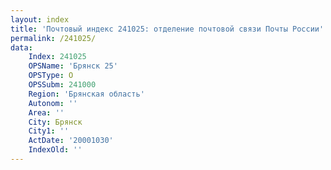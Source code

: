 ```yaml
---
layout: index
title: 'Почтовый индекс 241025: отделение почтовой связи Почты России'
permalink: /241025/
data:
    Index: 241025
    OPSName: 'Брянск 25'
    OPSType: О
    OPSSubm: 241000
    Region: 'Брянская область'
    Autonom: ''
    Area: ''
    City: Брянск
    City1: ''
    ActDate: '20001030'
    IndexOld: ''
---
```

